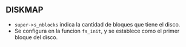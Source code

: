 DISKMAP
--------

- `super->s_nblocks` indica la cantidad de bloques que tiene el disco.
- Se configura en la funcion `fs_init`, y se establece como el primer bloque del disco.

